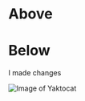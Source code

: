 # Above 
# Below

I made changes

![Image of Yaktocat](https://octodex.github.com/images/yaktocat.png)
